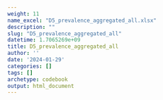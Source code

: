 ```yaml
---
weight: 11
name_excel: "D5_prevalence_aggregated_all.xlsx"
description: ""
slug: "D5_prevalence_aggregated_all"
datetime: 1.7065269e+09
title: D5_prevalence_aggregated_all
author: ''
date: '2024-01-29'
categories: []
tags: []
archetype: codebook
output: html_document
---
```


<div class="tabcontent"></div>
